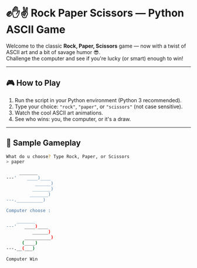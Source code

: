 # ✊✋✌️ Rock Paper Scissors — Python ASCII Game

Welcome to the classic **Rock, Paper, Scissors** game — now with a twist of ASCII art and a bit of savage humor 😎.  
Challenge the computer and see if you're lucky (or smart) enough to win!

---

## 🎮 How to Play

1. Run the script in your Python environment (Python 3 recommended).
2. Type your choice: `"rock"`, `"paper"`, or `"scissors"` (not case sensitive).
3. Watch the cool ASCII art animations.
4. See who wins: you, the computer, or it's a draw.

---

## 📄 Sample Gameplay

```bash
What do u choose? Type Rock, Paper, or Scissors
> paper

     _______
---'    ____)____
           ______)
          _______)
         _______)
---.__________)

Computer choose :

    _______
---'   ____)____
          ______)
       __________)
      (____)
---.__(___)

Computer Win
